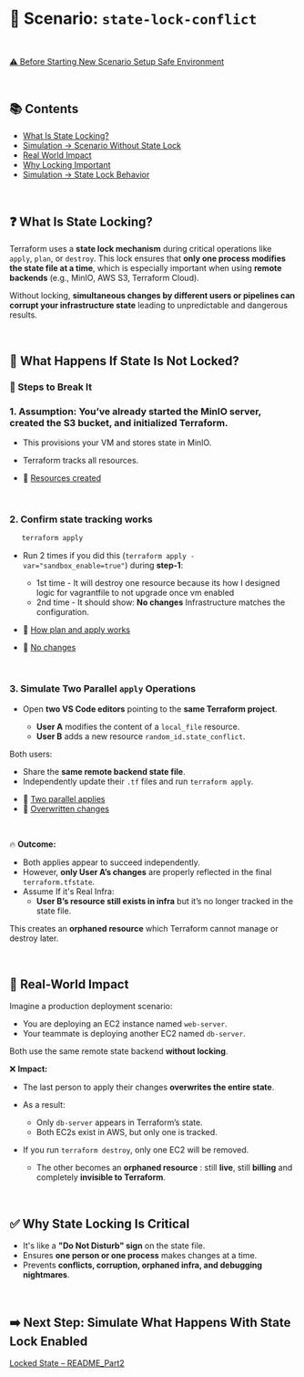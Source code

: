 # 🧨 Scenario: `state-lock-conflict`

<br>

[⚠️ Before Starting New Scenario Setup Safe Environment](../../../safe-env.md)

<br>

## 📚 Contents

- [What Is State Locking?](#-what-is-state-locking)
- [Simulation -> Scenario Without State Lock](#-what-happens-if-state-is-not-locked)
- [Real World Impact](#-real-world-impact)
- [Why Locking Important](#-why-state-locking-is-critical)
- [Simulation -> State Lock Behavior](#️-next-step-simulate-what-happens-with-state-lock-enabled)

<br>

## ❓ What Is State Locking?

Terraform uses a **state lock mechanism** during critical operations like `apply`, `plan`, or `destroy`. This lock ensures that **only one process modifies the state file at a time**, which is especially important when using **remote backends** (e.g., MinIO, AWS S3, Terraform Cloud).

Without locking, **simultaneous changes by different users or pipelines can corrupt your infrastructure state** leading to unpredictable and dangerous results.

<br>

## 🧨 What Happens If State Is Not Locked?

### 🔬 Steps to Break It

### 1. Assumption: You’ve already started the MinIO server, created the S3 bucket, and initialized Terraform.

- This provisions your VM and stores state in MinIO.
- Terraform tracks all resources.
   
- 📸 [Resources created](./assets/created.png)

<br>

### 2. Confirm state tracking works 
 
```bash
   terraform apply 
```
- Run 2 times if you did this (`terraform apply -var="sandbox_enable=true"`) during **step-1**:
   - 1st time - It will destroy one resource because its how I designed logic for vagrantfile to not upgrade once vm enabled
   - 2nd time - It should show: **No changes** Infrastructure matches the configuration.

- 📘 [How plan and apply works](../../../mental-models/terraform-model.md)
- 📸 [No changes](./assets/no_changes.png)

<br>

### 3. Simulate Two Parallel `apply` Operations

* Open **two VS Code editors** pointing to the **same Terraform project**.

  * **User A** modifies the content of a `local_file` resource.
  * **User B** adds a new resource `random_id.state_conflict`.

Both users:

* Share the **same remote backend state file**.
* Independently update their `.tf` files and run `terraform apply`.

- 📸 [Two parallel applies](./assets/apply_two.gif)
- 📸 [Overwritten changes](./assets/show_output.gif)

<br>

🔥 **Outcome:**

* Both applies appear to succeed independently.
* However, **only User A’s changes** are properly reflected in the final `terraform.tfstate`.
* Assume If it's Real Infra:
  * **User B’s resource still exists in infra** but it’s no longer tracked in the state file.

This creates an **orphaned resource** which Terraform cannot manage or destroy later.

<br>

## 🧠 Real-World Impact

Imagine a production deployment scenario:

* You are deploying an EC2 instance named `web-server`.
* Your teammate is deploying another EC2 named `db-server`.

Both use the same remote state backend **without locking**.

❌ **Impact:**

* The last person to apply their changes **overwrites the entire state**.
* As a result:
  * Only `db-server` appears in Terraform’s state.
  * Both EC2s exist in AWS, but only one is tracked.

* If you run `terraform destroy`, only one EC2 will be removed.
  * The other becomes an **orphaned resource** : still **live**, still **billing** and completely **invisible to Terraform**.

<br>

## ✅ Why State Locking Is Critical

* It's like a **"Do Not Disturb" sign** on the state file.
* Ensures **one person or one process** makes changes at a time.
* Prevents **conflicts, corruption, orphaned infra, and debugging nightmares**.

<br>

## ➡️ Next Step: Simulate What Happens With State Lock Enabled

[Locked State – README_Part2](./READ_PART2.md)